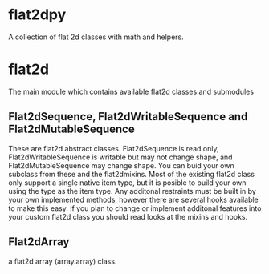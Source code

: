 # flat2dpy

A collection of flat 2d classes with math and helpers.

# flat2d

The main module which contains available flat2d classes and submodules

## Flat2dSequence, Flat2dWritableSequence and Flat2dMutableSequence

These are flat2d abstract classes.  Flat2dSequence is read only, Flat2dWritableSequence is writable but may not change shape, and Flat2dMutableSequence may change shape.  You can buid your own subclass from these and the flat2dmixins.  Most of the existing flat2d class only support a single native item type, but it is posible to build your own using the <object> type as the item type.  Any additonal restraints must be built in by your own implemented methods, however there are several hooks available to make this easy.  If you plan to change or implement additonal features into your custom flat2d class you should read looks at the mixins and hooks.

## Flat2dArray

a flat2d array (array.array) class.

